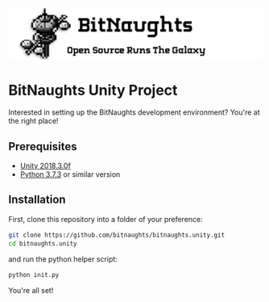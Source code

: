 ![image](images/banner.png)

# BitNaughts Unity Project

Interested in setting up the BitNaughts development environment? You're at the right place!

## Prerequisites

- [Unity 2018.3.0f](https://unity3d.com/get-unity/download/archive)
- [Python 3.7.3](https://www.python.org/downloads/) or similar version

## Installation

First, clone this repository into a folder of your preference:

```bash
git clone https://github.com/bitnaughts/bitnaughts.unity.git
cd bitnaughts.unity
```

and run the python helper script:

```bash
python init.py
```

You're all set!